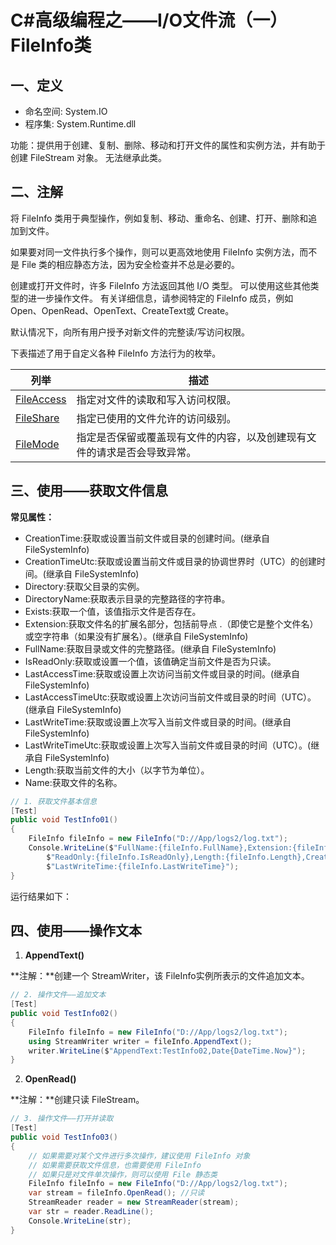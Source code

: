 # C#高级编程之——I/O文件流（一）FileInfo类

## 一、定义

- 命名空间:
System.IO
- 程序集:
System.Runtime.dll

功能：提供用于创建、复制、删除、移动和打开文件的属性和实例方法，并有助于创建 FileStream 对象。 无法继承此类。

## 二、注解

将 FileInfo 类用于典型操作，例如复制、移动、重命名、创建、打开、删除和追加到文件。

如果要对同一文件执行多个操作，则可以更高效地使用 FileInfo 实例方法，而不是 File 类的相应静态方法，因为安全检查并不总是必要的。

创建或打开文件时，许多 FileInfo 方法返回其他 I/O 类型。 可以使用这些其他类型的进一步操作文件。 有关详细信息，请参阅特定的 FileInfo 成员，例如 Open、OpenRead、OpenText、CreateText或 Create。

默认情况下，向所有用户授予对新文件的完整读/写访问权限。

下表描述了用于自定义各种 FileInfo 方法行为的枚举。

<div class="has-inner-focus"><table aria-label="表 1" class="table table-sm margin-top-none">
<thead>
<tr>
<th>列举</th>
<th>描述</th>
</tr>
</thead>
<tbody>
<tr>
<td><a href="https://learn.microsoft.com/zh-cn/dotnet/api/system.io.fileaccess?view=net-8.0" class="no-loc" data-linktype="relative-path">FileAccess</a></td>
<td>指定对文件的读取和写入访问权限。</td>
</tr>
<tr>
<td><a href="https://learn.microsoft.com/zh-cn/dotnet/api/system.io.fileshare?view=net-8.0" class="no-loc" data-linktype="relative-path">FileShare</a></td>
<td>指定已使用的文件允许的访问级别。</td>
</tr>
<tr>
<td><a href="https://learn.microsoft.com/zh-cn/dotnet/api/system.io.filemode?view=net-8.0" class="no-loc" data-linktype="relative-path">FileMode</a></td>
<td>指定是否保留或覆盖现有文件的内容，以及创建现有文件的请求是否会导致异常。</td>
</tr>
</tbody>
</table></div>

## 三、使用——获取文件信息

**常见属性：**

- CreationTime:获取或设置当前文件或目录的创建时间。(继承自 FileSystemInfo)
- CreationTimeUtc:获取或设置当前文件或目录的协调世界时（UTC）的创建时间。(继承自 FileSystemInfo)
- Directory:获取父目录的实例。
- DirectoryName:获取表示目录的完整路径的字符串。
- Exists:获取一个值，该值指示文件是否存在。
- Extension:获取文件名的扩展名部分，包括前导点 .（即使它是整个文件名）或空字符串（如果没有扩展名）。(继承自 FileSystemInfo)
- FullName:获取目录或文件的完整路径。(继承自 FileSystemInfo)
- IsReadOnly:获取或设置一个值，该值确定当前文件是否为只读。
- LastAccessTime:获取或设置上次访问当前文件或目录的时间。(继承自 FileSystemInfo)
- LastAccessTimeUtc:获取或设置上次访问当前文件或目录的时间（UTC）。(继承自 FileSystemInfo)
- LastWriteTime:获取或设置上次写入当前文件或目录的时间。(继承自 FileSystemInfo)
- LastWriteTimeUtc:获取或设置上次写入当前文件或目录的时间（UTC）。(继承自 FileSystemInfo)
- Length:获取当前文件的大小（以字节为单位）。
- Name:获取文件的名称。

```csharp
// 1. 获取文件基本信息
[Test]
public void TestInfo01()
{
    FileInfo fileInfo = new FileInfo("D://App/logs2/log.txt");
    Console.WriteLine($"FullName:{fileInfo.FullName},Extension:{fileInfo.Extension}," +
        $"ReadOnly:{fileInfo.IsReadOnly},Length:{fileInfo.Length},CreateTime:{fileInfo.CreationTime}," +
        $"LastWriteTime:{fileInfo.LastWriteTime}");
}
```

运行结果如下：

## 四、使用——操作文本

1. **AppendText()**

**注解：**创建一个 StreamWriter，该 FileInfo实例所表示的文件追加文本。

```csharp
// 2. 操作文件——追加文本
[Test]
public void TestInfo02()
{
    FileInfo fileInfo = new FileInfo("D://App/logs2/log.txt");
    using StreamWriter writer = fileInfo.AppendText();
    writer.WriteLine($"AppendText:TestInfo02,Date{DateTime.Now}");
}
```

2. **OpenRead()**

**注解：**创建只读 FileStream。

```csharp
// 3. 操作文件——打开并读取
[Test]
public void TestInfo03()
{
    // 如果需要对某个文件进行多次操作，建议使用 FileInfo 对象
    // 如果需要获取文件信息，也需要使用 FileInfo
    // 如果只是对文件单次操作，则可以使用 File 静态类
    FileInfo fileInfo = new FileInfo("D://App/logs2/log.txt");
    var stream = fileInfo.OpenRead(); //只读
    StreamReader reader = new StreamReader(stream);
    var str = reader.ReadLine();
    Console.WriteLine(str);
}
```
